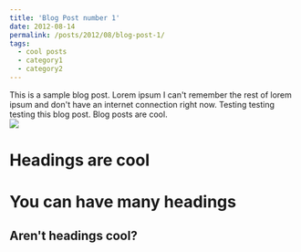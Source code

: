 ```yaml
---
title: 'Blog Post number 1'
date: 2012-08-14
permalink: /posts/2012/08/blog-post-1/
tags:
  - cool posts
  - category1
  - category2
---
```


This is a sample blog post. Lorem ipsum I can't remember the rest of lorem ipsum and don't have an internet connection right now. Testing testing testing this blog post. Blog posts are cool. <br/><img src='/images/500x300.png'>

Headings are cool
======

You can have many headings
======

Aren't headings cool?
------
